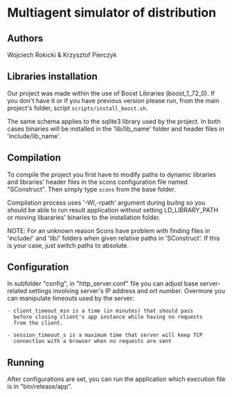 # Multiagent simulator of distribution

## Authors
Wojciech Rokicki & Krzysztof Pierczyk

## Libraries installation
Our project was made within the use of Boost Libraries (boost_1_72_0). If you don't have it or if you have
previous version please run, from the main project's folder, script ```scripts/install_boost.sh```.

The same schema applies to the sqlite3 library used by the project. In both cases binaries will be installed
in the 'lib/lib_name' folder and header files in 'include/lib_name'.

## Compilation
To compile the project you first have to modify paths to dynamic libraries and libraries' header files
in the scons configuration file named "SConstruct". Then simply type ```scons``` from the base folder.

Compilation process uses '-Wl,-rpath' argument during builng so you should be able to run result 
application without setting LD_LIBRARY_PATH or moving libararies' binaries to the installation folder.

NOTE: For an unknown reason Scons have problem with finding files in 'include/' and 'lib/' folders when
given relative paths in 'SConstruct'. If this is your case, just switch paths to absolute.

## Configuration
In subfolder "config", in "http_server.conf" file you can adjust base server-related settings involving server's
IP address and ort number. Overmore you can manipulate timeouts used by the server:
    
    - client_timeout_min is a time (in minutes) that should pass
      before closing client's app instance while having no requests
      from the client.
    
    - session_timeout_s is a maximum time that server will keep TCP
      connection with a browser when no requests are sent

## Running 
After configurations are set, you can run the application which execution file is in "bin/release/app".